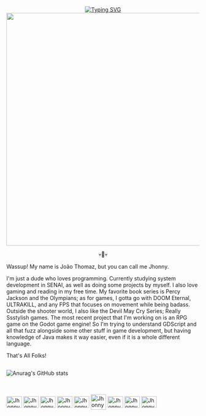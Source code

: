 <div align="center">
  <a href="https://git.io/typing-svg">
    <img src="https://readme-typing-svg.demolab.com?font=Rubik+code&weight=500&size=22&pause=1000&color=8B0000&center=true&vCenter=true&random=false&width=524&lines=+Welcome+to+my+fortress!" alt="Typing SVG">
  </a>
   <img width="1080" height="607" alt="image" src="https://github.com/user-attachments/assets/e370449f-c801-4fab-9635-0c3ab89cd7b7" />
 <p allign"left"> 💀🎸💀
  
</div>  


<p allign"left"> Wassup! My name is João Thomaz, but you can call me Jhonny.
  
  I'm just a dude who loves programming. Currently studying system development in SENAI, as well as doing some projects by myself. I also love gaming and reading in my free time. My favorite book series is Percy Jackson and the Olympians; as for games, I gotta go with DOOM Eternal, ULTRAKILL, and any FPS that focuses on movement while being badass. Outside the shooter world, I also like the Devil May Cry Series; Really Ssstylish games. The most recent project that I'm working on is an RPG game on the Godot game engine! So I'm trying to understand GDScript and all that fuzz alongside some other stuff in game development, but having knowledge of Java makes it way easier, even if it is a whole different language. 
  
That's All Folks!



##

![Anurag's GitHub stats](https://github-readme-stats.vercel.app/api?username=JhonnyThomazz&show_icons=true&theme=tokyonight)

##

<div style="display: inline_block"><br>  
  <img align="center" alt="Jhonny-JAVA" height="30" width="40" src="https://cdn.jsdelivr.net/gh/devicons/devicon@latest/icons/java/java-original.svg" ">
  <img align="center" alt="Jhonny-IDE" height="30" width="40" src="https://cdn.jsdelivr.net/gh/devicons/devicon@latest/icons/eclipse/eclipse-original.svg" ">
  <img align="center" alt="Jhonny-Windows" height="30" width="40" src="https://cdn.jsdelivr.net/gh/devicons/devicon@latest/icons/windows11/windows11-original.svg" ">
  <img align="center" alt="Jhonny-Arch" height="30" width="40" src="https://cdn.jsdelivr.net/gh/devicons/devicon@latest/icons/archlinux/archlinux-original.svg" ">
  <img align="center" alt="Jhonny-Android" height="30" width="40" src="https://cdn.jsdelivr.net/gh/devicons/devicon@latest/icons/android/android-plain-wordmark.svg" ">
  <img align="center" alt="Jhonny-Docker" heigh="30" width="40" src="https://cdn.jsdelivr.net/gh/devicons/devicon@latest/icons/docker/docker-original.svg" ">
  <img align="center" alt="Jhonny-Browser" height="30" width="40" src="https://cdn.jsdelivr.net/gh/devicons/devicon@latest/icons/opera/opera-original.svg" ">
  <img align="center" alt="Jhonny-Figma" height="30" width="40" src="https://cdn.jsdelivr.net/gh/devicons/devicon@latest/icons/figma/figma-original.svg" ">  
  <img align="center" alt="Jhonny-Godot" height="30" width="40" src="https://cdn.jsdelivr.net/gh/devicons/devicon@latest/icons/godot/godot-original.svg" "> 
</div>
  
